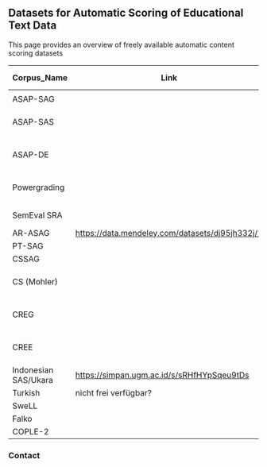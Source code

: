 ## Datasets for Automatic Scoring of Educational Text Data

This page provides an overview of freely available automatic content scoring datasets

| Corpus_Name | Link | Paper | Population_Native_speakers_Language_learners_crowd-workersstudents_etc |  | Task | Modality | prompts | answers | Scores |
|-------------|------|-------|------------------------------------------------------------------------|--|------|----------|--------:|--------:|--------|
|  |  |  |  |  |  |  |  |  |  |
| ASAP-SAG |  |  | native | English | Essay |  | 10 | 33320 |  |
| ASAP-SAS |  |  | native | English | Short-answers (SLA, biology, sciences) |  |  |  |  |
| ASAP-DE |  |  |  | German | Short-answers (SLA, biology, sciences) |  | 3 | 903 |  |
| Powergrading |  | https://www.microsoft.com/en-us/research/wp-content/uploads/2013/10/powergrading_TACL_Basu_Jacobs_Vanderwende.pdf | unclear | English | short-answers (US immigration test) |  | 10 | 6980 |  |
| SemEval SRA |  |  |  | English | Short-answers (sciences) |  | 182 | 5239 |  |
| AR-ASAG | https://data.mendeley.com/datasets/dj95jh332j/1 | https://www.aclweb.org/anthology/2020.lrec-1.321.pdf |  | Arabic |  |  |  |  |  |
| PT-SAG |  |  |  | Portuguese |  |  | 15 | 3675 |  |
| CSSAG |  |  |  |  |  |  | 31 | 1840 |  |
| CS (Mohler) |  |  | native | English | Short-answers (computer science) |  | 21 | 630 |  |
| CREG |  |  |  | Geman | Short-answers (Reading comprehension) |  | 177 | 1032 |  |
| CREE |  |  |  | English | Short-answers (Reading comprehension) |  | 62 | 566 |  |
| Indonesian SAS/Ukara | https://simpan.ugm.ac.id/s/sRHfHYpSqeu9tDs | ??? |  | Indonesian |  |  |  |  |  |
| Turkish | nicht frei verf&uuml;gbar? | https://link.springer.com/article/10.1007/s10639-020-10128-0 |  | Turkish |  |  |  |  |  |
| SweLL |  |  |  | Swedish |  |  |  |  |  |
| Falko |  |  |  | German | Essay |  |  |  |  |
| COPLE-2 |  | https://www.aclweb.org/anthology/L16-1511.pdf |  | Portuguese | Essay |  |  |  |  |






### Contact



